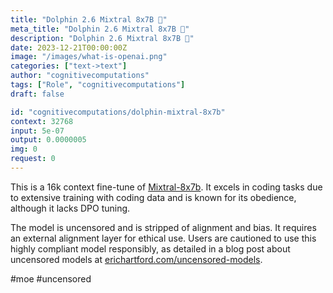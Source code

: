 ```yaml
---
title: "Dolphin 2.6 Mixtral 8x7B 🐬"
meta_title: "Dolphin 2.6 Mixtral 8x7B 🐬"
description: "Dolphin 2.6 Mixtral 8x7B 🐬"
date: 2023-12-21T00:00:00Z
image: "/images/what-is-openai.png"
categories: ["text->text"]
author: "cognitivecomputations"
tags: ["Role", "cognitivecomputations"]
draft: false

id: "cognitivecomputations/dolphin-mixtral-8x7b"
context: 32768
input: 5e-07
output: 0.0000005
img: 0
request: 0
---
```


This is a 16k context fine-tune of [Mixtral-8x7b](/models/mistralai/mixtral-8x7b). It excels in coding tasks due to extensive training with coding data and is known for its obedience, although it lacks DPO tuning.

The model is uncensored and is stripped of alignment and bias. It requires an external alignment layer for ethical use. Users are cautioned to use this highly compliant model responsibly, as detailed in a blog post about uncensored models at [erichartford.com/uncensored-models](https://erichartford.com/uncensored-models).

#moe #uncensored

